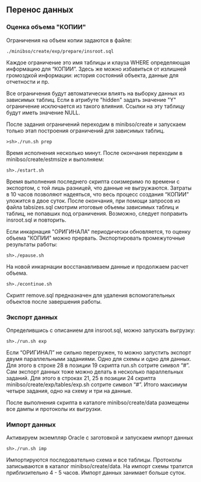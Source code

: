 ## Перенос данных
### Оценка объема "КОПИИ"

Ограничения на объем копии задаются в файле:

    ./minibso/create/exp/prepare/insroot.sql 

Каждое ограничение это имя таблицы и клауза WHERE определяющая информацию для “КОПИИ”. Здесь же
можно избавиться от излишней громоздкой информации: история состояний
объекта, данные для отчетности и пр.

Все ограничения будут автоматически влиять на выборку данных из зависимых таблиц.
Если в атрибуте "hidden" задать значение "Y" ограничение исключается из такого влияния.
Ссылки на эту таблицу будут иметь значение NULL.

После задания ограничений переходим в minibso/create и
запускаем только этап построения ограничений для зависимых таблиц.

    >sh>./run.sh prep

Время исполнения несколько минут. После окончания переходим в
minibso/create/estmsize и выполняем:

    sh>./estart.sh

Время выполнения последнего скрипта соизмеримо по времени с
экспортом, с той лишь разницей, что данные не выгружаются. Затраты в 10
часов позволяют надеяться, что весь процесс создания “КОПИИ” уложится в
двое суток. После окончания, при помощи запросов из файла tabsizes.sql
смотрим итоговые объемы зависимых таблиц и таблиц, не попавших под
ограничения. Возможно, следует поправить insroot.sql и повторить.

Если инкарнация  "ОРИГИНАЛА" периодически обновляется, то оценку объема "КОПИИ" можно прервать.
Экспортировать промежуточные результаты работы:

    sh>./epause.sh

На новой инкарнации восстанавливаем данные и продолжаем расчет объема.

    sh>./econtinue.sh

Скрипт remove.sql предназначен для удаления вспомогательных
объектов после завершения работы.

### Экспорт данных

Определившись с описанием для insroot.sql, можно запускать выгрузку:

    sh>./run.sh exp

Если “ОРИГИНАЛ” не сильно перегружен, то можно запустить
экспорт двумя параллельными заданиями. Одно для схемы и одно для
данных. Для этого в строке 28 в позиции 19 скрипта run.sh сотрите
символ “#”. Сам экспорт данных тоже можно делать в несколько
параллельных заданий. Для этого в строках 21, 25 в позиции 24 скрипта
minibso/create/exp/tables/exp.sh сотрите символ “#”. Итого максимум
четыре задания, одно на схему и три на данные.

После выполнения скрипта в каталоге minibso/create/data
размещены все дампы и протоколы их выгрузки.

### Импорт данных

Активируем экземпляр Oracle c заготовкой и запускаем импорт данных

    sh>./run.sh imp

Импортируются последовательно схема и все таблицы. Протоколы
записываются в каталог minibso/create/data. На импорт схемы тратится
приблизительно 4 - 5 часов. Импорт данных занимает больше суток.
